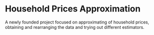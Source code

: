 # Household Prices Approximation

A newly founded project focused on approximating of household prices, obtaining and rearranging the data and trying out different estimators.
